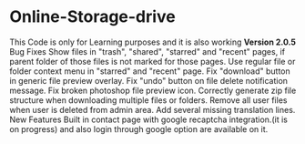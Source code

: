# Online-Storage-drive
This Code is only for Learning purposes and it is also working 
**Version 2.0.5**
Bug Fixes
Show files in "trash", "shared", "starred" and "recent" pages, if parent folder of those files is not marked for those pages.
Use regular file or folder context menu in "starred" and "recent" page.
Fix "download" button in generic file preview overlay.
Fix "undo" button on file delete notification message.
Fix broken photoshop file preview icon.
Correctly generate zip file structure when downloading multiple files or folders.
Remove all user files when user is deleted from admin area.
Add several missing translation lines.
New Features
Built in contact page with google recaptcha integration.(it is on progress)
and also login through google option are available on it.
